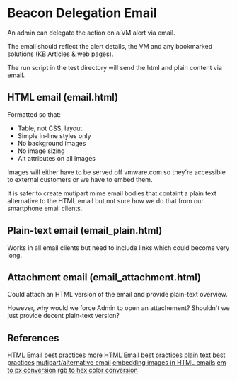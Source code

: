 Beacon Delegation Email
=======================

An admin can delegate the action on a VM alert via email.

The email should reflect the alert details, the VM and any bookmarked solutions (KB Articles & web pages).

The run script in the test directory will send the html and plain content via email.

HTML email (email.html)
-----------------------
Formatted so that:
* Table, not CSS, layout
* Simple in-line styles only
* No background images
* No image sizing
* Alt attributes on all images

Images will either have to be served off vmware.com so they're accessible to external customers or we have to embed them.

It is safer to create mutipart mime email bodies that containt a plain text alternative to the HTML email but not sure how we do that from our smartphone email clients.

Plain-text email (email_plain.html)
-----------------------------------
Works in all email clients but need to include links which could become very long.

Attachment email (email_attachment.html)
----------------------------------------
Could attach an HTML version of the email and provide plain-text overview.

However, why would we force Admin to open an attachement? Shouldn't we just provide decent plain-text version?

References
----------
[HTML Email best practices](http://24ways.org/2009/rock-solid-html-emails/)
[more HTML Email best practices](http://net.tutsplus.com/tutorials/html-css-techniques/20-email-design-best-practices-and-resources-for-beginners/)
[plain text best practices](http://www.campaignmonitor.com/guides/design/designing/)
[mutipart/alternative email](http://kevinjmcmahon.net/articles/22/html-and-plain-text-multipart-email-/)
[embedding images in HTML emails](http://www.campaignmonitor.com/blog/post/3927/embedded-images-in-html-email)
[em to px conversion](http://pxtoem.com/)
[rgb to hex color conversion](http://www.rgbtohex.net/)
